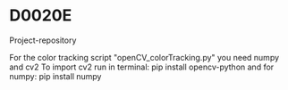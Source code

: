# D0020E
 Project-repository

 For the color tracking script "openCV_colorTracking.py" you need numpy and cv2
 To import cv2 run in terminal:
 pip install opencv-python
 and for numpy:
 pip install numpy
